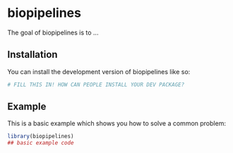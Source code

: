 
# biopipelines

<!-- badges: start -->
<!-- badges: end -->

The goal of biopipelines is to ...

## Installation

You can install the development version of biopipelines like so:

``` r
# FILL THIS IN! HOW CAN PEOPLE INSTALL YOUR DEV PACKAGE?
```

## Example

This is a basic example which shows you how to solve a common problem:

``` r
library(biopipelines)
## basic example code
```

